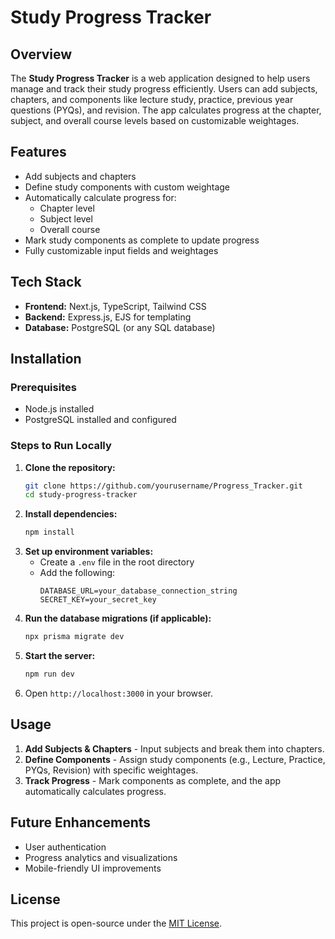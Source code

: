 # Study Progress Tracker

## Overview
The **Study Progress Tracker** is a web application designed to help users manage and track their study progress efficiently. Users can add subjects, chapters, and components like lecture study, practice, previous year questions (PYQs), and revision. The app calculates progress at the chapter, subject, and overall course levels based on customizable weightages.

## Features
- Add subjects and chapters
- Define study components with custom weightage
- Automatically calculate progress for:
  - Chapter level
  - Subject level
  - Overall course
- Mark study components as complete to update progress
- Fully customizable input fields and weightages

## Tech Stack
- **Frontend:** Next.js, TypeScript, Tailwind CSS
- **Backend:** Express.js, EJS for templating
- **Database:** PostgreSQL (or any SQL database)

## Installation
### Prerequisites
- Node.js installed
- PostgreSQL installed and configured

### Steps to Run Locally
1. **Clone the repository:**
   ```sh
   git clone https://github.com/yourusername/Progress_Tracker.git
   cd study-progress-tracker
   ```
2. **Install dependencies:**
   ```sh
   npm install
   ```
3. **Set up environment variables:**
   - Create a `.env` file in the root directory
   - Add the following:
     ```env
     DATABASE_URL=your_database_connection_string
     SECRET_KEY=your_secret_key
     ```
4. **Run the database migrations (if applicable):**
   ```sh
   npx prisma migrate dev
   ```
5. **Start the server:**
   ```sh
   npm run dev
   ```
6. Open `http://localhost:3000` in your browser.

## Usage
1. **Add Subjects & Chapters** - Input subjects and break them into chapters.
2. **Define Components** - Assign study components (e.g., Lecture, Practice, PYQs, Revision) with specific weightages.
3. **Track Progress** - Mark components as complete, and the app automatically calculates progress.

## Future Enhancements
- User authentication
- Progress analytics and visualizations
- Mobile-friendly UI improvements

## License
This project is open-source under the [MIT License](LICENSE).

